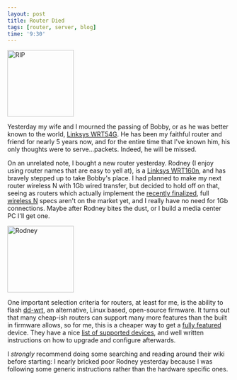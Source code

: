 ```yaml
---
layout: post
title: Router Died
tags: [router, server, blog]
time: '9:30'
---
```


<img class="img_right" src="http://greymaple.com/~rochester/product_images/WRT54GL.jpg" title="RIP" width="150" height="150" />

Yesterday my wife and I mourned the passing of Bobby, or as he was better known to the world, [Linksys WRT54G].  He has been my faithful router and friend for nearly 5 years now, and for the entire time that I've known him, his only thoughts were to serve...packets.  Indeed, he will be missed.

On an unrelated note, I bought a new router yesterday.  Rodney (I enjoy using router names that are easy to yell at), is a [Linksys WRT160n], and has bravely stepped up to take Bobby's place.  I had planned to make my next router wireless N with 1Gb wired transfer, but decided to hold off on that, seeing as routers which actually implement the [recently finalized], full [wireless N] specs aren't on the market yet, and I really have no need for 1Gb connections.  Maybe after Rodney bites the dust, or I build a media center PC I'll get one.

<img class="img_left" src="http://www.noadapterneeded.com/images/linksys-wireless-router.jpg" title="Rodney" width="150" height="150" />

One important selection criteria for routers, at least for me, is the ability to flash [dd-wrt], an alternative, Linux based, open-source firmware.  It turns out that many cheap-ish routers can support many more features than the built in firmware allows, so for me, this is a cheaper way to get a [fully featured] device.  They have a nice [list of supported devices], and well written instructions on how to upgrade and configure afterwards.

I *strongly* recommend doing some searching and reading around their wiki before starting: I nearly bricked poor Rodney yesterday because I was following some generic instructions rather than the hardware specific ones.

[Linksys WRT54G]:http://www.linksys.com/servlet/Satellite?c=L_Product_C2&childpagename=US%2FLayout&cid=1149562300349&pagename=Linksys%2FCommon%2FVisitorWrapper

[Linksys WRT160n]:http://www.linksysbycisco.com/US/en/products/WRT160N

[recently finalized]:http://www.engadget.com/2009/09/12/its-official-802-11n-standard-finalized-after-a-mere-seven-yea/

[wireless N]:http://en.wikipedia.org/wiki/IEEE_802.11n-2009

[dd-wrt]:http://dd-wrt.com/site/content/about

[fully featured]:http://www.dd-wrt.com/wiki/index.php/What_is_DD-WRT%3F#File_Versions

[list of supported devices]:http://dd-wrt.com/site/support/router-database
